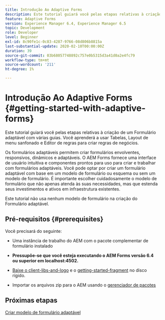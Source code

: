 ```yaml
---
title: Introdução Ao Adaptive Forms
description: Este tutorial guiará você pelas etapas relativas à criação de um Formulário adaptável com várias guias. Você aprenderá a usar Tabelas, Layout de menu sanfonado e Editor de regras para criar regras de negócios.
feature: Adaptive Forms
version: Experience Manager 6.4, Experience Manager 6.5
topic: Development
role: Developer
level: Beginner
exl-id: 8c90fe1c-0c83-4287-9766-08d806b8815a
last-substantial-update: 2020-02-10T00:00:00Z
duration: 39
source-git-commit: 03b68057748892c757e0b5315d3a41d0a2e4fc79
workflow-type: tm+mt
source-wordcount: '211'
ht-degree: 1%

---
```


# Introdução Ao Adaptive Forms {#getting-started-with-adaptive-forms}

Este tutorial guiará você pelas etapas relativas à criação de um Formulário adaptável com várias guias. Você aprenderá a usar Tabelas, Layout de menu sanfonado e Editor de regras para criar regras de negócios.

Os formulários adaptáveis permitem criar formulários envolventes, responsivos, dinâmicos e adaptáveis. O AEM Forms fornece uma interface de usuário intuitiva e componentes prontos para uso para criar e trabalhar com formulários adaptáveis. Você pode optar por criar um formulário adaptável com base em um modelo de formulário ou esquema ou sem um modelo de formulário. É importante escolher cuidadosamente o modelo de formulário que não apenas atenda às suas necessidades, mas que estenda seus investimentos e ativos em infraestrutura existentes.

Este tutorial não usa nenhum modelo de formulário na criação do Formulário adaptável.

## Pré-requisitos {#prerequisites}

Você precisará do seguinte:

* Uma instância de trabalho do AEM com o pacote complementar de formulário instalado

* **Pressupõe-se que você esteja executando o AEM Forms versão 6.4 ou superior em localhost:4502.**

* [Baixe o client-libs-and-logo](assets/client-libs-and-logo.zip) e o [getting-started-fragment](assets/getting-started-fragment.zip) no disco rígido.

* Importar os arquivos zip para o AEM usando o [gerenciador de pacotes](http://localhost:4502/crx/packmgr/index.jsp)

## Próximas etapas

[Criar modelo de formulário adaptável](./create-adaptive-form-template.md)
